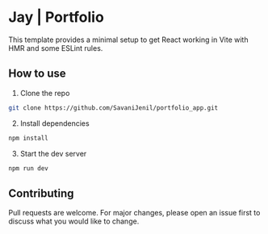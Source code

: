 # Jay | Portfolio

This template provides a minimal setup to get React working in Vite with HMR and some ESLint rules.

## How to use

1. Clone the repo

```bash
git clone https://github.com/SavaniJenil/portfolio_app.git
```

2. Install dependencies

```bash
npm install
```

3. Start the dev server

```bash
npm run dev
```

## Contributing

Pull requests are welcome. For major changes, please open an issue first to discuss what you would like to change.

